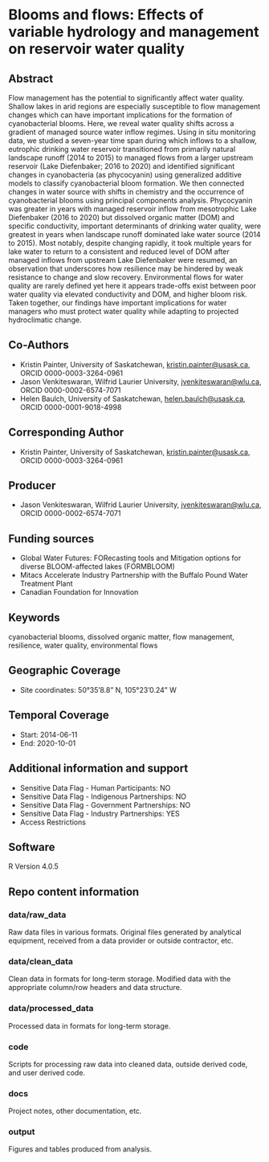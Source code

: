 # Blooms and flows: Effects of variable hydrology and management on reservoir water quality 

## Abstract

Flow management has the potential to significantly affect water quality. Shallow lakes in arid regions are especially susceptible to flow management changes which can have important implications for the formation of cyanobacterial blooms. Here, we reveal water quality shifts across a gradient of managed source water inflow regimes. Using in situ monitoring data, we studied a seven-year time span during which inflows to a shallow, eutrophic drinking water reservoir transitioned from primarily natural landscape runoff (2014 to 2015) to managed flows from a larger upstream reservoir (Lake Diefenbaker; 2016 to 2020) and identified significant changes in cyanobacteria (as phycocyanin) using generalized additive models to classify cyanobacterial bloom formation. We then connected changes in water source with shifts in chemistry and the occurrence of cyanobacterial blooms using principal components analysis. Phycocyanin was greater in years with managed reservoir inflow from mesotrophic Lake Diefenbaker (2016 to 2020) but dissolved organic matter (DOM) and specific conductivity, important determinants of drinking water quality, were greatest in years when landscape runoff dominated lake water source (2014 to 2015). Most notably, despite changing rapidly, it took multiple years for lake water to return to a consistent and reduced level of DOM after managed inflows from upstream Lake Diefenbaker were resumed, an observation that underscores how resilience may be hindered by weak resistance to change and slow recovery. Environmental flows for water quality are rarely defined yet here it appears trade-offs exist between poor water quality via elevated conductivity and DOM, and higher bloom risk. Taken together, our findings have important implications for water managers who must protect water quality while adapting to projected hydroclimatic change. 

## Co-Authors

- Kristin Painter, University of Saskatchewan, kristin.painter@usask.ca, ORCID 0000-0003-3264-0961
- Jason Venkiteswaran, Wilfrid Laurier University, jvenkiteswaran@wlu.ca, ORCID 0000-0002-6574-7071
- Helen Baulch, University of Saskatchewan, helen.baulch@usask.ca, ORCID 0000-0001-9018-4998

## Corresponding Author 

- Kristin Painter, University of Saskatchewan, kristin.painter@usask.ca, ORCID 0000-0003-3264-0961

## Producer  

- Jason Venkiteswaran, Wilfrid Laurier University, jvenkiteswaran@wlu.ca, ORCID 0000-0002-6574-7071

## Funding sources

- Global Water Futures: FORecasting tools and Mitigation options for diverse BLOOM-affected lakes (FORMBLOOM)
- Mitacs Accelerate Industry Partnership with the Buffalo Pound Water Treatment Plant
- Canadian Foundation for Innovation 

## Keywords

cyanobacterial blooms, dissolved organic matter, flow management, resilience, water quality, environmental flows 

## Geographic Coverage

- Site coordinates: 50°35’8.8” N, 105°23’0.24” W

## Temporal Coverage

- Start: 2014-06-11
- End: 2020-10-01

## Additional information and support

- Sensitive Data Flag - Human Participants: NO
- Sensitive Data Flag - Indigenous Partnerships: NO
- Sensitive Data Flag - Government Partnerships: NO
- Sensitive Data Flag - Industry Partnerships: YES 
- Access Restrictions

## Software  

R Version 4.0.5  

## Repo content information

### data/raw_data

Raw data files in various formats. Original files generated by analytical equipment, received from a data provider or outside contractor, etc.

### data/clean_data

Clean data in formats for long-term storage. Modified data with the appropriate column/row headers and data structure.

### data/processed_data

Processed data in formats for long-term storage.

### code

Scripts for processing raw data into cleaned data, outside derived code, and user derived code.

### docs

Project notes, other documentation, etc.

### output

Figures and tables produced from analysis.
